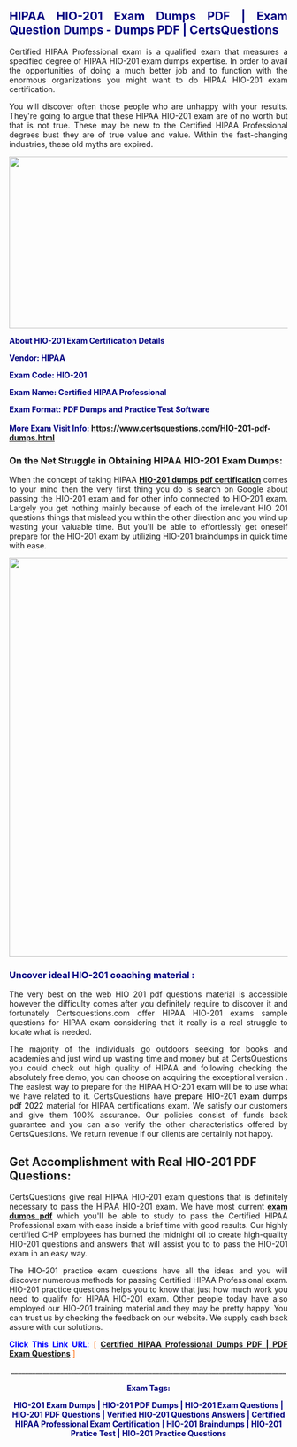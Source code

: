 <h2 style="text-align: justify;"><span style="color: #000080;">HIPAA HIO-201 Exam Dumps PDF | Exam Question Dumps - Dumps PDF | CertsQuestions</span></h2>
<p style="text-align: justify;">Certified HIPAA Professional exam is a qualified exam that measures a specified degree of HIPAA  HIO-201 exam dumps expertise. In order to avail the opportunities of doing a much better job and to function with the enormous organizations you might want to do HIPAA HIO-201 exam certification.</p>
<p style="text-align: justify;">You will discover often those people who are unhappy with your results. They're going to argue that these HIPAA  HIO-201 exam are of no worth but that is not true. These may be new to the Certified HIPAA Professional degrees bust they are of true value and value. Within the fast-changing industries, these old myths are expired.</p>
<p><img style="display: block; margin-left: auto; margin-right: auto;" src="https://i.imgur.com/eaP4ae9.png" width="840" height="310" /></p>
<p><span style="color: #000080;"><strong>About HIO-201 Exam Certification Details</strong></span></p>
<p><span style="color: #000080;"><strong>Vendor: HIPAA<br /></strong></span></p>
<p><span style="color: #000080;"><strong>Exam Code: HIO-201</strong></span></p>
<p><span style="color: #000080;"><strong>Exam Name: Certified HIPAA Professional</strong></span></p>
<p><span style="color: #000080;"><strong>Exam Format: PDF Dumps and Practice Test Software<br /><br />More Exam Visit Info: <span style="color: #ff6600;"><a href="https://www.certsquestions.com/HIO-201-pdf-dumps.html">https://www.certsquestions.com/HIO-201-pdf-dumps.html</a></span></strong></span></p>
<h3>On the Net Struggle in Obtaining HIPAA HIO-201 Exam Dumps:</h3>
<p style="text-align: justify;">When the concept of taking HIPAA <a href="https://www.certsquestions.com/HIO-201-pdf-dumps.html"><strong> HIO-201 dumps pdf certification</strong></a> comes to your mind then the very first thing you do is search on Google about passing the HIO-201 exam and for other info connected to HIO-201 exam. Largely you get nothing mainly because of each of the irrelevant HIO 201 questions things that mislead you within the other direction and you wind up wasting your valuable time. But you'll be able to effortlessly get oneself prepare for the HIO-201 exam by utilizing HIO-201 braindumps in quick time with ease.</p>
<p><a href="https://www.certsquestions.com/HIO-201-pdf-dumps.html"><img style="display: block; margin-left: auto; margin-right: auto;" src="https://i.imgur.com/pxhoKQ2.png" width="720" /></a></p>
<h3><span style="color: #000080;">Uncover ideal  HIO-201 coaching material :</span></h3>
<p style="text-align: justify;">The very best on the web HIO 201 pdf questions material is accessible however the difficulty comes after you definitely require to discover it and fortunately Certsquestions.com offer HIPAA HIO-201 exams sample questions for HIPAA  exam considering that it really is a real struggle to locate what is needed.</p>
<p style="text-align: justify;">The majority of the individuals go outdoors seeking for books and academies and just wind up wasting time and money but at CertsQuestions you could check out high quality of HIPAA  and following checking the absolutely free demo, you can choose on acquiring the exceptional version . The easiest way to prepare for the HIPAA HIO-201 exam will be to use what we have related to it. CertsQuestions have <span style="color: #000000;">prepare HIO-201 exam dumps pdf 2022</span> material for HIPAA certifications exam. We satisfy our customers and give them 100% assurance. Our policies consist of funds back guarantee and you can also verify the other characteristics offered by CertsQuestions. We return revenue if our clients are certainly not happy.</p>
<h2>Get Accomplishment with Real HIO-201 PDF Questions:</h2>
<p style="text-align: justify;">CertsQuestions give real HIPAA HIO-201 exam questions that is definitely necessary to pass the HIPAA  HIO-201 exam. We have most current<strong>&nbsp;<a href="https://www.certsquestions.com/">exam dumps pdf</a></strong>&nbsp;which you'll be able to study to pass the Certified HIPAA Professional exam with ease inside a brief time with good results. Our highly certified CHP employees has burned the midnight oil to create high-quality HIO-201 questions and answers that will assist you to to pass the HIO-201 exam in an easy way.</p>
<p style="text-align: justify;">The HIO-201 practice exam questions have all the ideas and you will discover numerous methods for passing Certified HIPAA Professional exam. HIO-201 practice questions helps you to know that just how much work you need to qualify for HIPAA  HIO-201 exam. Other people today have also employed our HIO-201 training material and they may be pretty happy. You can trust us by checking the feedback on our website. We supply cash back assure with our solutions.</p>
<p style="text-align: justify;"><span style="color: #0000ff;"><strong>Click This Link URL</strong>:</span> <span style="color: #ff6600;">[ <strong><a href="https://www.certsquestions.com/chp-certification.html">Certified HIPAA Professional Dumps PDF | PDF Exam Questions</a></strong> ]</span></p>
<p style="text-align: center;">______________________________________________________________________________</p>
<p style="text-align: center;"><span style="color: #000080;"><strong>Exam Tags:</strong></span></p>
<p style="text-align: center;"><span style="color: #000080;"><strong>HIO-201 Exam Dumps | HIO-201 PDF Dumps | HIO-201 Exam Questions | HIO-201 PDF Questions | Verified HIO-201 Questions Answers | Certified HIPAA Professional Exam Certification | HIO-201 Braindumps | HIO-201 Pratice Test | HIO-201 Practice Questions</strong></span></p>

